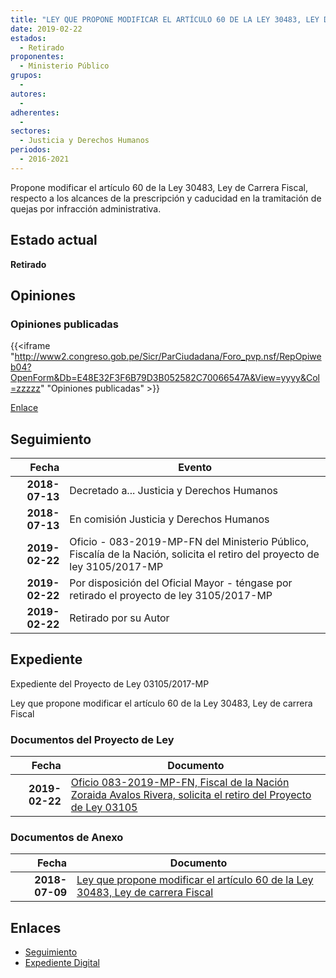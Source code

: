 ```yaml
---
title: "LEY QUE PROPONE MODIFICAR EL ARTÍCULO 60 DE LA LEY 30483, LEY DE CARRERA FISCAL"
date: 2019-02-22
estados: 
  - Retirado
proponentes: 
  - Ministerio Público
grupos: 
  - 
autores: 
  - 
adherentes: 
  - 
sectores: 
  - Justicia y Derechos Humanos
periodos: 
  - 2016-2021
---
```


Propone modificar el artículo 60 de la Ley 30483, Ley de Carrera Fiscal, respecto a los alcances de la prescripción y caducidad en la tramitación de quejas por infracción administrativa.


## Estado actual

**Retirado**

## Opiniones

### Opiniones publicadas

{{<iframe "http://www2.congreso.gob.pe/Sicr/ParCiudadana/Foro_pvp.nsf/RepOpiweb04?OpenForm&Db=E48E32F3F6B79D3B052582C70066547A&View=yyyy&Col=zzzzz" "Opiniones publicadas" >}}

[Enlace](http://www2.congreso.gob.pe/Sicr/ParCiudadana/Foro_pvp.nsf/RepOpiweb04?OpenForm&Db=E48E32F3F6B79D3B052582C70066547A&View=yyyy&Col=zzzzz)

## Seguimiento

| Fecha | Evento |
|------:|--------|
| **2018-07-13** | Decretado a... Justicia y Derechos Humanos|
| **2018-07-13** | En comisión Justicia y Derechos Humanos|
| **2019-02-22** | Oficio - 083-2019-MP-FN del Ministerio Público, Fiscalía de la Nación, solicita el retiro del proyecto de ley 3105/2017-MP|
| **2019-02-22** | Por disposición del Oficial Mayor - téngase por retirado el proyecto de ley 3105/2017-MP|
| **2019-02-22** | Retirado por su Autor|


## Expediente

Expediente del Proyecto de Ley 03105/2017-MP

Ley que propone modificar el artículo 60 de la Ley 30483, Ley de carrera Fiscal


### Documentos del Proyecto de Ley

| Fecha | Documento |
|------:|--------|
| **2019-02-22** | [Oficio 083-2019-MP-FN, Fiscal de la Nación Zoraida Avalos Rivera, solicita el retiro del Proyecto de Ley 03105](http://www.leyes.congreso.gob.pe/Documentos/2016_2021/Retiro_de_Proyecto/OFICIO-083-2019-MP-FN.pdf) |

### Documentos de Anexo

| Fecha | Documento |
|------:|--------|
| **2018-07-09** | [Ley que propone modificar el artículo 60 de la Ley 30483, Ley de carrera Fiscal](http://www.leyes.congreso.gob.pe/Documentos/2016_2021/Proyectos_de_Ley_y_de_Resoluciones_Legislativas/PL0310520180711.pdf) |

## Enlaces 

- [Seguimiento](http://www2.congreso.gob.pe/Sicr/TraDocEstProc/CLProLey2016.nsf/f7fff46988ca05b1052578e100829cc7/b2c2dd47ac37a1aa052582c700751e12?OpenDocument)
- [Expediente Digital](http://www2.congreso.gob.pe/Sicr/TraDocEstProc/CLProLey2016.nsf/f7fff46988ca05b1052578e100829cc7/b2c2dd47ac37a1aa052582c700751e12?OpenDocument&Click=05257FB7005EB655.eb71d0cf91d8294e05256cdf006b5706/$Body/0.1C6C)

